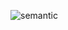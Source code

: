 ![semantic](https://user-images.githubusercontent.com/129304851/229143990-75c06961-5725-4dd3-a165-7f176dcfd253.png)
